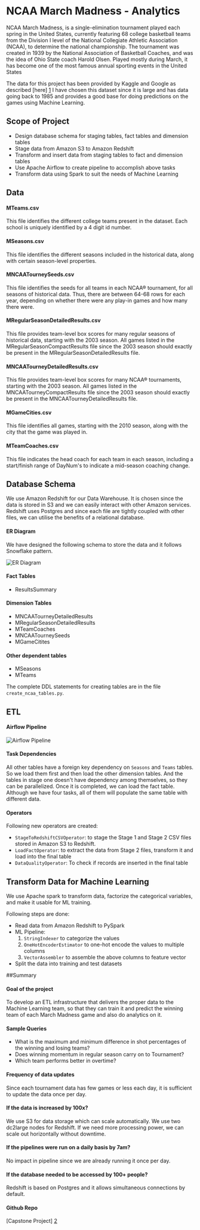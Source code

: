 # NCAA March Madness - Analytics

NCAA March Madness, is a single-elimination tournament played each spring in the United States, currently featuring 68 college basketball teams from the Division I level of the National Collegiate Athletic Association (NCAA), to determine the national championship. The tournament was created in 1939 by the National Association of Basketball Coaches, and was the idea of Ohio State coach Harold Olsen. Played mostly during March, it has become one of the most famous annual sporting events in the United States

The data for this project has been provided by Kaggle and Google as described [here] [1] I have chosen this dataset since it is large and has data going back to 1985 and provides a good base for doing predictions on the games using Machine Learning. 

[1]: <https://www.kaggle.com/c/google-cloud-ncaa-march-madness-2020-division-1-mens-tournament/overview>

## Scope of Project

- Design database schema for staging tables, fact tables and dimension tables
- Stage data from Amazon S3 to Amazon Redshift
- Transform and insert data from staging tables to fact and dimension tables
- Use Apache Airflow to create pipeline to accomplish above tasks
- Transform data using Spark to suit the needs of Machine Learning
 

## Data

#### MTeams.csv
This file identifies the different college teams present in the dataset. Each school is uniquely identified by a 4 digit id number.

#### MSeasons.csv
This file identifies the different seasons included in the historical data, along with certain season-level properties.

#### MNCAATourneySeeds.csv
This file identifies the seeds for all teams in each NCAA® tournament, for all seasons of historical data. Thus, there are between 64-68 rows for each year, depending on whether there were any play-in games and how many there were. 

#### MRegularSeasonDetailedResults.csv
This file provides team-level box scores for many regular seasons of historical data, starting with the 2003 season. All games listed in the MRegularSeasonCompactResults file since the 2003 season should exactly be present in the MRegularSeasonDetailedResults file.

#### MNCAATourneyDetailedResults.csv
This file provides team-level box scores for many NCAA® tournaments, starting with the 2003 season. All games listed in the MNCAATourneyCompactResults file since the 2003 season should exactly be present in the MNCAATourneyDetailedResults file.

#### MGameCities.csv 
This file identifies all games, starting with the 2010 season, along with the city that the game was played in.

#### MTeamCoaches.csv
This file indicates the head coach for each team in each season, including a start/finish range of DayNum's to indicate a mid-season coaching change.

## Database Schema

We use Amazon Redshift for our Data Warehouse. It is chosen since the data is stored in S3 and we can easily interact with other Amazon services. Redshift uses Postgres and since each file are tightly coupled with other files, we can utilise the benefits of a relational database.

#### ER Diagram
We have designed the following schema to store the data and it follows Snowflake pattern.

![ER Diagram](ER.png) 

#### Fact Tables

- ResultsSummary

#### Dimension Tables

- MNCAATourneyDetailedResults
- MRegularSeasonDetailedResults
- MTeamCoaches
- MNCAATourneySeeds
- MGameCitites

#### Other dependent tables

- MSeasons
- MTeams

The complete DDL statements for creating tables are in the file `create_ncaa_tables.py`.

####  
 
 ## ETL
 
 #### Airflow Pipeline
 
 ![Airflow Pipeline](airflow.png) 
 
 #### Task Dependencies
 All other tables have a foreign key dependency on `Seasons` and `Teams` tables. So we load them first and then load the other dimension tables. And the tables in stage one doesn't have dependency among themselves, so they can be parallelized. Once it is completed, we can load the fact table. Although we have four tasks, all of them will populate the same table with different data.
 
 #### Operators
 Following new operators are created:
 
 - `StageToRedshiftCSVOperator`: to stage the Stage 1 and Stage 2 CSV files stored in Amazon S3 to Redshift.
 - `LoadFactOperator`: to extract the data from Stage 2 files, transform it and load into the final table
 - `DataQualityOperator`: To check if records are inserted in the final table
 
 ## Transform Data for Machine Learning
 
 We use Apache spark to transform data, factorize the categorical variables, and make it usable for ML training.
 
 Following steps are done:
 
 - Read data from Amazon Redshift to PySpark
 - ML Pipeline:
    1. `StringIndexer` to categorize the values
    2. `OneHotEncoderEstimator` to one-hot encode the values to multiple columns
    3. `VectorAssembler` to assemble the above columns to feature vector
 - Split the data into training and test datasets 
 
 ##Summary
 
 #### Goal of the project
 
 To develop an ETL infrastructure that delivers the proper data to the Machine Learning team, so that they can train it and predict the winning team of each March Madness game and also do analytics on it.
 
 #### Sample Queries
 
 - What is the maximum and minimum difference in shot percentages of the winning and losing teams?
 - Does winning momentum in regular season carry on to Tournament?
 - Which team performs better in overtime?
 
 #### Frequency of data updates
 
 Since each tournament data has few games or less each day, it is sufficient to update the data once per day.
 
 #### If the data is increased by 100x?
 
 We use S3 for data storage which can scale automatically.
 We use two dc2large nodes for Redshift. If we need more processing power, we can scale out horizontally without downtime.
 
 #### If the pipelines were run on a daily basis by 7am?
 
 No impact in pipeline since we are already running it once per day.
 
 #### If the database needed to be accessed by 100+ people?
 
 Redshift is based on Postgres and it allows simultaneous connections by default.
 
 #### Github Repo
 
 [Capstone Project] [2]
 
 [2]: <https://github.com/arulpugazh/udacity-data-engineering-nanodegree/tree/master/capstone-project> 